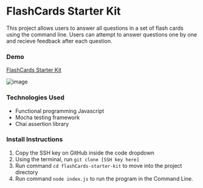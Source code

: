 # FlashCards Starter Kit

This project allows users to answer all questions in a set of flash cards using the command line. Users can attempt to answer questions one by one and recieve feedback after each question.

### Demo
<!-- ![flash cards gif](https://media.giphy.com/media/v1.Y2lkPTc5MGI3NjExN2FmZjU0OWIxOWM0ZDdjODVhYjY2MDE5NzhmOWVkY2IyODc0NzgzNCZlcD12MV9pbnRlcm5hbF9naWZzX2dpZklkJmN0PWc/pJcns1yme6ZJAboqWh/giphy.gif)
 -->
[FlashCards Starter Kit](./src/parvin.gif)

![image](./src/parvin.gif)

### Technologies Used

- Functional programming Javascript
- Mocha testing framework
- Chai assertion library

### Install Instructions

1. Copy the SSH key on GitHub inside the code dropdown
2. Using the terminal, run `git clone [SSH key here]`
3. Run command `cd flashCards-starter-kit` to move into the project directory
4. Run command `node index.js` to run the program in the Command Line.
